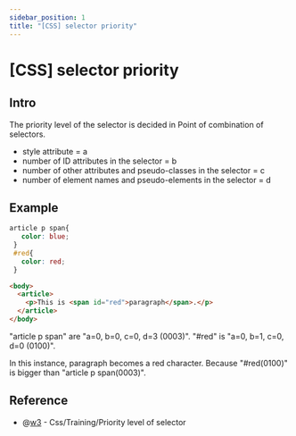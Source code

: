 ```yaml
---
sidebar_position: 1
title: "[CSS] selector priority"
---
```


# [CSS] selector priority

## Intro

The priority level of the selector is decided in Point of combination of selectors.
+ style attribute = a
+ number of ID attributes in the selector = b
+ number of other attributes and pseudo-classes in the selector = c
+ number of element names and pseudo-elements in the selector = d

## Example

```css
article p span{
   color: blue;
 }
 #red{
   color: red;
 }
```

```html
<body>
  <article>
    <p>This is <span id="red">paragraph</span>.</p>
  </article>
</body>
```

"article p span" are "a=0, b=0, c=0, d=3 (0003)".
"#red" is "a=0, b=1, c=0, d=0 (0100)".

In this instance, paragraph becomes a red character. Because "#red(0100)" is bigger than "article p span(0003)".

## Reference

+ @[w3](https://www.w3.org/wiki/Css/Training/Priority_level_of_selector) - Css/Training/Priority level of selector
